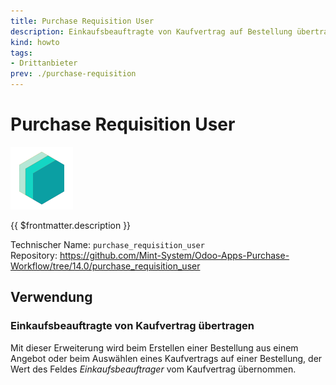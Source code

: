 ```yaml
---
title: Purchase Requisition User
description: Einkaufsbeauftragte von Kaufvertrag auf Bestellung übertragen.
kind: howto
tags:
- Drittanbieter
prev: ./purchase-requisition
---
```

# Purchase Requisition User
![icon_oms_box](attachments/icons_odoo_mint_system.png)

{{ $frontmatter.description }}

Technischer Name: `purchase_requisition_user`\
Repository: <https://github.com/Mint-System/Odoo-Apps-Purchase-Workflow/tree/14.0/purchase_requisition_user>

## Verwendung

### Einkaufsbeauftragte von Kaufvertrag übertragen

Mit dieser Erweiterung wird beim Erstellen einer Bestellung aus einem Angebot oder beim Auswählen eines Kaufvertrags auf einer Bestellung, der Wert des Feldes *Einkaufsbeauftrager* vom Kaufvertrag übernommen.
